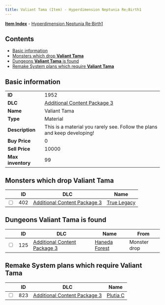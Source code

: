 ```yaml
---
title: Valiant Tama (Item) - Hyperdimension Neptunia Re;Birth1
---
```


[**Item Index**](/neptunia/rb1/item/index.html) - [Hyperdimension Neptunia Re;Birth1](/neptunia/rb1)

## Contents

- [Basic information](#basic-information)
- [Monsters which drop **Valiant Tama**](#monsters-which-drop-valiant-tama)
- [Dungeons **Valiant Tama** is found](#dungeons-valiant-tama-is-found)
- [Remake System plans which require **Valiant Tama**](#remake-system-plans-which-require-valiant-tama)

## Basic information

|   |   |
| -- | -- |
| **ID** | 1952 |
| **DLC** | [Additional Content Package 3](/neptunia/rb1/dlc/12-pack3.html) |
| **Name** | Valiant Tama |
| **Type** | Material |
| **Description** | This is a material you rarely see. Follow the plans and keep developing! |
| **Buy Price** | 0 |
| **Sell Price** | 10000 |
| **Max inventory** | 99 |


## Monsters which drop **Valiant Tama**

|    | ID | DLC | Name |
| -- | -- | --- | ---- |
| <input type="checkbox" id="rb1-monster-12-402" class="trackbox" /> | 402 | [Additional Content Package 3](/neptunia/rb1/dlc/12-pack3.html) | [True Legacy](/neptunia/rb1/monster/12-402-true-legacy.html) |


## Dungeons **Valiant Tama** is found

|    | ID | DLC | Name | From |
| -- | -- | --- | ---- | ---- |
| <input type="checkbox" id="rb1-dungeon-12-125" class="trackbox" /> | 125 | [Additional Content Package 3](/neptunia/rb1/dlc/12-pack3.html) | [Haneda Forest](/neptunia/rb1/dungeon/12-125-haneda-forest.html) | Monster drop |


## Remake System plans which require **Valiant Tama**

|    | ID | DLC | Name |
| -- | -- | --- | ---- |
| <input type="checkbox" id="rb1-quest-12-823" class="trackbox" /> | 823 | [Additional Content Package 3](/neptunia/rb1/dlc/12-pack3.html) | [Plutia C](/neptunia/rb1/quest/12-823-plutia-c.html) |

